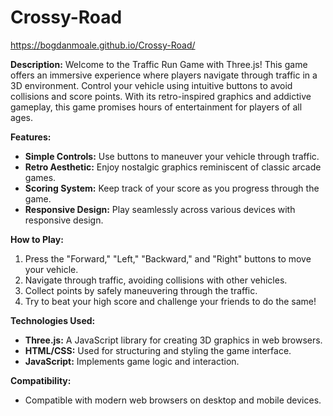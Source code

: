 # Crossy-Road

https://bogdanmoale.github.io/Crossy-Road/

**Description:**
Welcome to the Traffic Run Game with Three.js! This game offers an immersive experience where players navigate through traffic in a 3D environment. Control your vehicle using intuitive buttons to avoid collisions and score points. With its retro-inspired graphics and addictive gameplay, this game promises hours of entertainment for players of all ages.

**Features:**
- **Simple Controls:** Use buttons to maneuver your vehicle through traffic.
- **Retro Aesthetic:** Enjoy nostalgic graphics reminiscent of classic arcade games.
- **Scoring System:** Keep track of your score as you progress through the game.
- **Responsive Design:** Play seamlessly across various devices with responsive design.

**How to Play:**
1. Press the "Forward," "Left," "Backward," and "Right" buttons to move your vehicle.
2. Navigate through traffic, avoiding collisions with other vehicles.
3. Collect points by safely maneuvering through the traffic.
4. Try to beat your high score and challenge your friends to do the same!

**Technologies Used:**
- **Three.js:** A JavaScript library for creating 3D graphics in web browsers.
- **HTML/CSS:** Used for structuring and styling the game interface.
- **JavaScript:** Implements game logic and interaction.

**Compatibility:**
- Compatible with modern web browsers on desktop and mobile devices.

